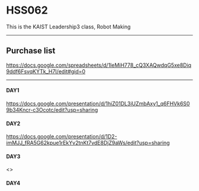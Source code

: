# HSS062
This is the KAIST Leadership3 class, Robot Making
***
## Purchase list
<https://docs.google.com/spreadsheets/d/1leMiH778_cQ3XAQwdqG5xe8Diq9ddf6FsvqKYTk_H7I/edit#gid=0>
***

#### DAY1 
<https://docs.google.com/presentation/d/1hiZ01DL3iUZmbAxy1_q6FHVk6S09b34Kncr-c3Ocotc/edit?usp=sharing>
#### DAY2
<https://docs.google.com/presentation/d/1D2-imMJJ_fRA5G62kpue1rEkYv2tnKt7vdE8DjZ9aWs/edit?usp=sharing>
#### DAY3
<>
#### DAY4

